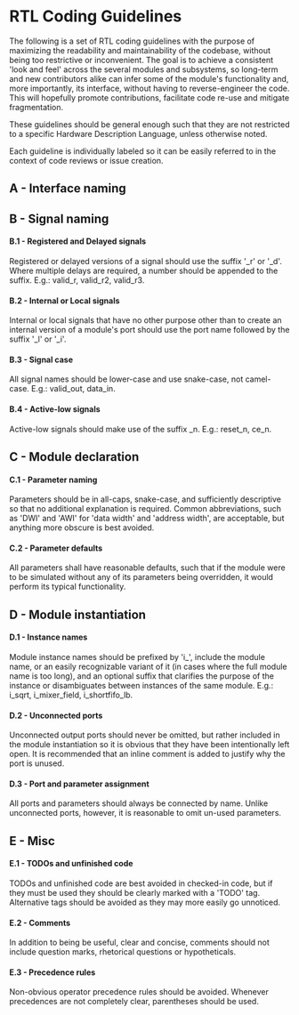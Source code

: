 RTL Coding Guidelines
=====================

The following is a set of RTL coding guidelines with the purpose of maximizing the readability and maintainability
of the codebase, without being too restrictive or inconvenient. The goal is to achieve a consistent 'look and feel'
across the several modules and subsystems, so long-term and new contributors alike can infer some of the
module's functionality and, more importantly, its interface, without having to reverse-engineer the code. This will
hopefully promote contributions, facilitate code re-use and mitigate fragmentation.

These guidelines should be general enough such that they are not restricted to a specific Hardware Description Language, unless otherwise noted.

Each guideline is individually labeled so it can be easily referred to in the context of code reviews or issue creation.

A - Interface naming
--

B - Signal naming
--

#### B.1 - Registered and Delayed signals
Registered or delayed versions of a signal should use the suffix '_r' or '_d'. Where multiple delays are required,
a number should be appended to the suffix. E.g.: valid_r, valid_r2, valid_r3.

#### B.2 - Internal or Local signals
Internal or local signals that have no other purpose other than to create an internal version of a module's port should
use the port name followed by the suffix '_l' or '_i'.

#### B.3 - Signal case
All signal names should be lower-case and use snake-case, not camel-case. E.g.: valid_out, data_in.

#### B.4 - Active-low signals
Active-low signals should make use of the suffix _n. E.g.: reset_n, ce_n.

C - Module declaration
--

#### C.1 - Parameter naming
Parameters should be in all-caps, snake-case, and sufficiently descriptive so that no additional explanation is required.
Common abbreviations, such as 'DWI' and 'AWI' for 'data width' and 'address width', are acceptable, but anything
more obscure is best avoided.

#### C.2 - Parameter defaults
All parameters shall have reasonable defaults, such that if the module were to be simulated without any of its parameters
being overridden, it would perform its typical functionality.

D - Module instantiation
--

#### D.1 - Instance names
Module instance names should be prefixed by 'i_', include the module name, or an easily recognizable variant of it (in cases where the
full module name is too long), and an optional suffix that clarifies the purpose of the instance or disambiguates between
instances of the same module. E.g.: i_sqrt, i_mixer_field, i_shortfifo_lb.

#### D.2 - Unconnected ports
Unconnected output ports should never be omitted, but rather included in the module instantiation so it is obvious that they
have been intentionally left open. It is recommended that an inline comment is added to justify why the port is unused.

#### D.3 - Port and parameter assignment
All ports and parameters should always be connected by name. Unlike unconnected ports, however, it is reasonable to omit un-used parameters.

E - Misc
--

#### E.1 - TODOs and unfinished code
TODOs and unfinished code are best avoided in checked-in code, but if they must be used they should be clearly marked with a 'TODO' tag. Alternative
tags should be avoided as they may more easily go unnoticed.

#### E.2 - Comments
In addition to being be useful, clear and concise, comments should not include question marks, rhetorical questions or hypotheticals.

#### E.3 - Precedence rules
Non-obvious operator precedence rules should be avoided. Whenever precedences are not completely clear, parentheses should be used.

